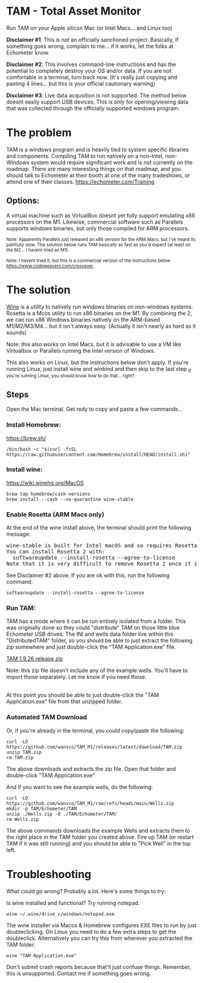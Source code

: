 # TAM - Total Asset Monitor

Run TAM on your Apple silicon Mac (or Intel Macs... and Linux too)

**Disclaimer #1**: This is not an officially sanctioned project. Basically, if something goes wrong, complain to me... if it works, let the folks at Echometer know.

**Disclaimer #2**: This involves command-line instructions and has the potential to completely destroy your OS and/or data. If you are not comfortable in a terminal, turn back now. (It's really just copying and pasting 4 lines... but this is your official cautionary warning)

**Disclaimer #3**: Live data acqusition is not supported. The method below doesnt easily support USB devices. This is only for opening/viewing data that was collected through the officially supported windows program.

# The problem
TAM is a windows program and is heavily tied to system specific libraries and components. Compiling TAM to run natively on a non-Intel, non-Windows system would require significant work and is not currently on the roadmap. There are many interesting things on that roadmap, and you should talk to Echometer at their booth at one of the many tradeshows, or attend one of their classes.
https://echometer.com/Training

## Options:

A virtual machine such as VirtualBox doesnt yet fully support emulating x86 processors on the M1. Likewise, commercial software such as Parallels supports windows binaries, but only those compiled for ARM processors.

<sub>Note: Apparently Parallels just released an x86 version for the ARM Macs, but I've heard its painfully slow. The solution below runs TAM basically as fast as you'd expect (at least on the M2... I havent tried an M1).</sub>

<sub>Note: I havent tried it, but this is a commercial version of the instructions below https://www.codeweavers.com/crossover</sub>


# The solution

[Wine](https://www.winehq.org/) is a utility to natively run windows binaries on non-windows systems.
Rosetta is a Mcos utility to run x86 binaries on the M1.
By combining the 2, we can run x86 Windows binaries natively on the ARM-based M1/M2/M3/M4... but it isn't always easy. (Actually it isn't nearly as hard as it sounds)

Note: this also works on Intel Macs, but it is advisable to use a VM like Virtualbox or Parallels running the Intel version of Windows.

This also works on Linux, but the instructions below don't apply. If you're running Linux, just install wine and winbind and then skip to the last step <sub>If you're running Linux, you should know how to do that... right?.</sub>


## Steps

Open the Mac terminal. Get redy to copy and paste a few commands...

### Install Homebrew:

https://brew.sh/

```
/bin/bash -c "$(curl -fsSL https://raw.githubusercontent.com/Homebrew/install/HEAD/install.sh)"
```


### Install wine:

https://wiki.winehq.org/MacOS

```
brew tap homebrew/cask-versions
brew install --cask --no-quarantine wine-stable
```

### Enable Rosetta (ARM Macs only)

At the end of the wine install above, the terminal should print the following message:
<pre>
wine-stable is built for Intel macOS and so requires Rosetta 2 to be installed.
You can install Rosetta 2 with:
  softwareupdate --install-rosetta --agree-to-license
Note that it is very difficult to remove Rosetta 2 once it is installed.
</pre>
See Disclaimer #2 above. If you are ok with this, run the following command:
```
softwareupdate --install-rosetta --agree-to-license
```



### Run TAM:

TAM has a mode where it can be run entirely isolated from a folder. This was originally done so they could "distribute" TAM on those little blue Echometer USB drives. The INI and wells data folder live within this "DistributedTAM" folder, so you should be able to just extract the following zip somewhere and just double-click the "TAM Application.exe" file.

[TAM 1.9.26 release zip](https://github.com/wansco/TAM_M1/releases/download/TAM_1.9.26/TAM_1.9.26.zip)

Note: this zip file doesn't include any of the example wells. You'll have to import those separately. Let me know if you need those.
<br /><br />


At this point you should be able to just double-click the "TAM Application.exe" file from that unzipped folder.


### Automated TAM Download

Or, if you're already in the terminal, you could copy/paste the following:

```
curl -LO https://github.com/wansco/TAM_M1/releases/latest/download/TAM.zip
unzip TAM.zip
rm TAM.zip
```
The above downloads and extracts the zip file. Open that folder and double-click "TAM Application.exe"

And if you want to see the example wells, do the following:

```
curl -LO https://github.com/wansco/TAM_M1/raw/refs/heads/main/Wells.zip
mkdir -p TAM/Echometer/TAM
unzip ./Wells.zip -d ./TAM/Echometer/TAM/
rm Wells.zip
```
The above commands downloads the example Wells and extracts them to the right place in the TAM folder you created above. Fire up TAM (or restart TAM if it was still running) and you should be able to "Pick Well" in the top left.



# Troubleshooting

What could go wrong? Probably a lot. Here's some things to try:

Is wine installed and functional? Try running notepad.

```
wine ~/.wine/drive_c/windows/notepad.exe
```


The wine installer via Macos & Homebrew configures EXE files to run by just doubleclicking. On Linux you need to do a few extra steps to get the doubleclick. Alternatively you can try this from wherever you extracted the TAM folder:

```
wine "TAM Application.exe"
```

Don't submit crash reports because that'll just confuse things. Remember, this is unsupported. Contact me if something goes wrong.
